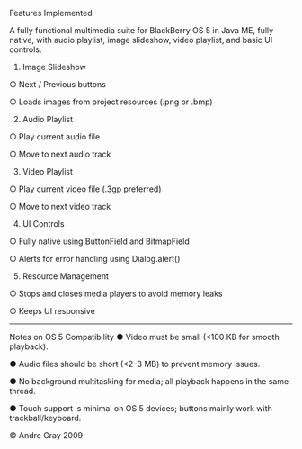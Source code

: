 Features Implemented

 A fully functional multimedia suite for BlackBerry OS 5 in Java ME, fully native, with audio playlist, image slideshow, video playlist, and basic UI controls.

1.	Image Slideshow

○	Next / Previous buttons

○	Loads images from project resources (.png or .bmp)

2.	Audio Playlist

○	Play current audio file

○	Move to next audio track

3.	Video Playlist

○	Play current video file (.3gp preferred)

○	Move to next video track

4.	UI Controls

○	Fully native using ButtonField and BitmapField

○	Alerts for error handling using Dialog.alert()

5.	Resource Management

○	Stops and closes media players to avoid memory leaks

○	Keeps UI responsive

________________________________________
Notes on OS 5 Compatibility
●	Video must be small (<100 KB for smooth playback).

●	Audio files should be short (<2–3 MB) to prevent memory issues.

●	No background multitasking for media; all playback happens in the same thread.

●	Touch support is minimal on OS 5 devices; buttons mainly work with trackball/keyboard.


© Andre Gray 2009
